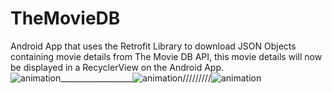 # TheMovieDB
Android App that uses the Retrofit Library to download JSON Objects containing movie details from The Movie DB API, this movie details will now be displayed in a RecyclerView on the Android App.
<br>![animation](https://user-images.githubusercontent.com/20156577/30003724-a3101692-90ca-11e7-9aa5-36fcf2bcb750.gif)__________________![animation](https://user-images.githubusercontent.com/20156577/30003835-c43dd294-90cc-11e7-8584-b42490b01450.gif)/////////![animation](https://user-images.githubusercontent.com/20156577/31053226-7dac04aa-a6a1-11e7-8b64-8520c17db156.gif)
